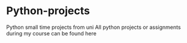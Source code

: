 # Python-projects
Python small time projects from uni
All python projects or assignments during my course can be found here
